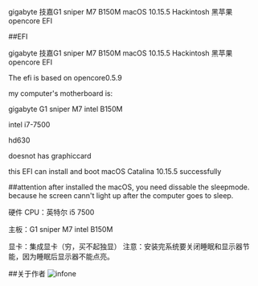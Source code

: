 
gigabyte 技嘉G1 sniper M7 B150M macOS 10.15.5 Hackintosh 黑苹果opencore EFI

##EFI

gigabyte 技嘉G1 sniper M7 B150M macOS 10.15.5 Hackintosh 黑苹果opencore EFI

The efi is based on opencore0.5.9

my computer's motherboard is:

gigabyte G1 sniper M7 intel B150M

intel i7-7500

hd630

doesnot has graphiccard

this EFI can install and boot macOS Catalina 10.15.5 successfully


##attention
after installed the macOS, you need dissable the sleepmode. because he screen cann't light up after the computer goes to sleep.



硬件 CPU：英特尔 i5 7500

主板：G1 sniper M7 intel B150M

显卡：集成显卡（穷，买不起独显）
注意：安装完系统要关闭睡眠和显示器节能，因为睡眠后显示器不能点亮。


##关于作者
![infone](https://https://github.com/infonekingdom/G1M7/raw/master/infone.png) 
